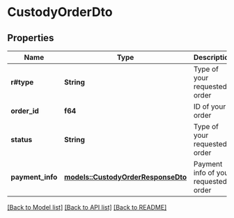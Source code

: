 # CustodyOrderDto

## Properties

Name | Type | Description | Notes
------------ | ------------- | ------------- | -------------
**r#type** | **String** | Type of your requested order | 
**order_id** | **f64** | ID of your order | 
**status** | **String** | Type of your requested order | 
**payment_info** | [**models::CustodyOrderResponseDto**](CustodyOrderResponseDto.md) | Payment info of your requested order | 

[[Back to Model list]](../README.md#documentation-for-models) [[Back to API list]](../README.md#documentation-for-api-endpoints) [[Back to README]](../README.md)


